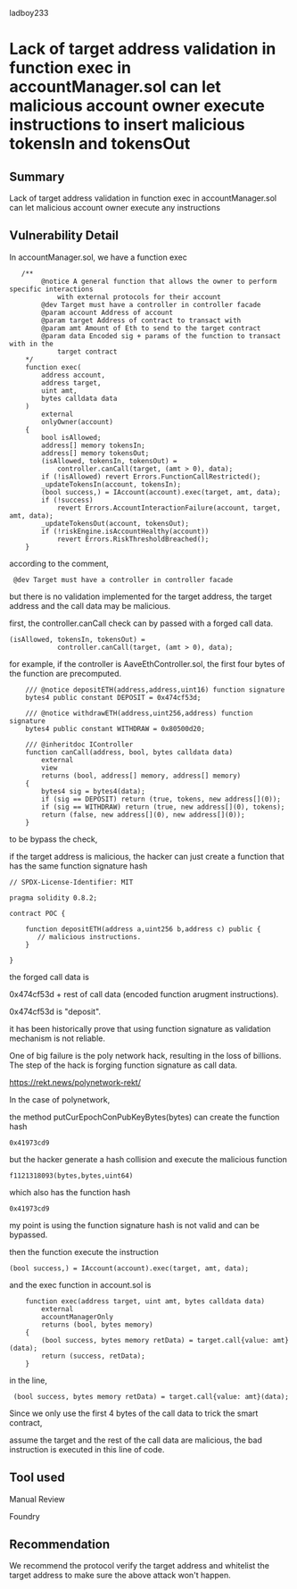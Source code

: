 ladboy233
# Lack of target address validation in function exec in accountManager.sol can let malicious account owner execute instructions to insert malicious tokensIn and tokensOut 

## Summary

Lack of target address validation in function exec in accountManager.sol can let malicious account owner execute any instructions

## Vulnerability Detail

In accountManager.sol, we have a function exec

```
   /**
        @notice A general function that allows the owner to perform specific interactions
            with external protocols for their account
        @dev Target must have a controller in controller facade
        @param account Address of account
        @param target Address of contract to transact with
        @param amt Amount of Eth to send to the target contract
        @param data Encoded sig + params of the function to transact with in the
            target contract
    */
    function exec(
        address account,
        address target,
        uint amt,
        bytes calldata data
    )
        external
        onlyOwner(account)
    {
        bool isAllowed;
        address[] memory tokensIn;
        address[] memory tokensOut;
        (isAllowed, tokensIn, tokensOut) =
            controller.canCall(target, (amt > 0), data);
        if (!isAllowed) revert Errors.FunctionCallRestricted();
        _updateTokensIn(account, tokensIn);
        (bool success,) = IAccount(account).exec(target, amt, data);
        if (!success)
            revert Errors.AccountInteractionFailure(account, target, amt, data);
        _updateTokensOut(account, tokensOut);
        if (!riskEngine.isAccountHealthy(account))
            revert Errors.RiskThresholdBreached();
    }
```

according to the comment,

```
 @dev Target must have a controller in controller facade
```

but there is no validation implemented for the target address, the target address and the call data may be malicious.

first, the controller.canCall check can by passed with a forged call data.

```
(isAllowed, tokensIn, tokensOut) =
            controller.canCall(target, (amt > 0), data);
```

for example, if the controller is AaveEthController.sol, the first four bytes of the function are precomputed.

```
    /// @notice depositETH(address,address,uint16) function signature
    bytes4 public constant DEPOSIT = 0x474cf53d;

    /// @notice withdrawETH(address,uint256,address) function signature
    bytes4 public constant WITHDRAW = 0x80500d20;
```

```
    /// @inheritdoc IController
    function canCall(address, bool, bytes calldata data)
        external
        view
        returns (bool, address[] memory, address[] memory)
    {
        bytes4 sig = bytes4(data);
        if (sig == DEPOSIT) return (true, tokens, new address[](0));
        if (sig == WITHDRAW) return (true, new address[](0), tokens);
        return (false, new address[](0), new address[](0));
    }
```

to be bypass the check,

if the target address is malicious, the hacker can just create a function that has the same function signature hash

```
// SPDX-License-Identifier: MIT

pragma solidity 0.8.2;

contract POC {

    function depositETH(address a,uint256 b,address c) public {
       // malicious instructions.
    }

}
```

the forged call data is 

0x474cf53d + rest of call data (encoded function arugment instructions).

0x474cf53d is "deposit".

it has been historically prove that using function signature as validation mechanism is not reliable.

One of big failure is the poly network hack, resulting in the loss of billions. The step of the hack is forging function signature as call data.

https://rekt.news/polynetwork-rekt/

In the case of polynetwork,

the method putCurEpochConPubKeyBytes(bytes) can create the function hash

```
0x41973cd9
```

but the hacker generate a hash collision and execute the malicious function

```
f1121318093(bytes,bytes,uint64)
```

which also has the function hash 

```
0x41973cd9
```

my point is using the function signature hash is not valid and can be bypassed.


then the function execute the instruction

```
(bool success,) = IAccount(account).exec(target, amt, data);
```

and the exec function in account.sol is 

```
    function exec(address target, uint amt, bytes calldata data)
        external
        accountManagerOnly
        returns (bool, bytes memory)
    {
        (bool success, bytes memory retData) = target.call{value: amt}(data);
        return (success, retData);
    }
```

in the line,

```
 (bool success, bytes memory retData) = target.call{value: amt}(data);
```

Since we only use the first 4 bytes of the call data to trick the smart contract,

assume the target and the rest of the call data are malicious, the bad instruction is executed in this line of code.


## Tool used

Manual Review

Foundry

## Recommendation

We recommend the protocol verify the target address and whitelist the target address to make sure the above attack won't happen.